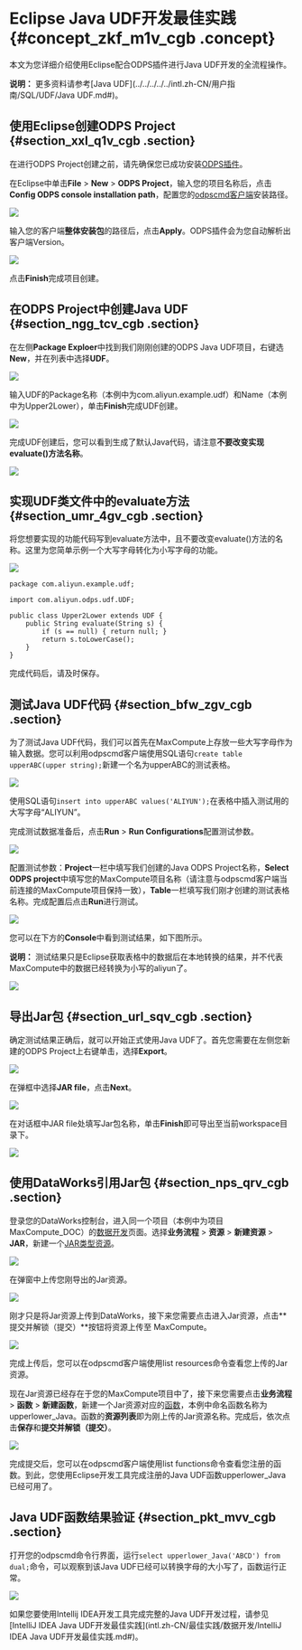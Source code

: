 # Eclipse Java UDF开发最佳实践 {#concept_zkf_m1v_cgb .concept}

本文为您详细介绍使用Eclipse配合ODPS插件进行Java UDF开发的全流程操作。

**说明：** 更多资料请参考[Java UDF](../../../../../intl.zh-CN/用户指南/SQL/UDF/Java UDF.md#)。

## 使用Eclipse创建ODPS Project {#section_xxl_q1v_cgb .section}

在进行ODPS Project创建之前，请先确保您已成功安装[ODPS插件](../../../../../intl.zh-CN/工具及下载/Eclipse开发插件/安装Eclipse插件.md#)。

在Eclipse中单击**File** \> **New** \> **ODPS Project**，输入您的项目名称后，点击**Config ODPS console installation path**，配置您的[odpscmd客户端](../../../../../intl.zh-CN/工具及下载/客户端.md#)安装路径。

![](http://static-aliyun-doc.oss-cn-hangzhou.aliyuncs.com/assets/img/79958/154823081534302_zh-CN.png)

输入您的客户端**整体安装包**的路径后，点击**Apply**。ODPS插件会为您自动解析出客户端Version。

![](http://static-aliyun-doc.oss-cn-hangzhou.aliyuncs.com/assets/img/79958/154823081534304_zh-CN.png)

点击**Finish**完成项目创建。

## 在ODPS Project中创建Java UDF {#section_ngg_tcv_cgb .section}

在左侧**Package Exploer**中找到我们刚刚创建的ODPS Java UDF项目，右键选**New**，并在列表中选择**UDF**。

![](http://static-aliyun-doc.oss-cn-hangzhou.aliyuncs.com/assets/img/79958/154823081534311_zh-CN.png)

输入UDF的Package名称（本例中为com.aliyun.example.udf）和Name（本例中为Upper2Lower），单击**Finish**完成UDF创建。

![](http://static-aliyun-doc.oss-cn-hangzhou.aliyuncs.com/assets/img/79958/154823081534316_zh-CN.png)

完成UDF创建后，您可以看到生成了默认Java代码，请注意**不要改变实现evaluate\(\)方法名称**。

![](http://static-aliyun-doc.oss-cn-hangzhou.aliyuncs.com/assets/img/79958/154823081534317_zh-CN.png)

## 实现UDF类文件中的evaluate方法 {#section_umr_4gv_cgb .section}

将您想要实现的功能代码写到evaluate方法中，且不要改变evaluate\(\)方法的名称。这里为您简单示例一个大写字母转化为小写字母的功能。

![](http://static-aliyun-doc.oss-cn-hangzhou.aliyuncs.com/assets/img/79958/154823081534318_zh-CN.png)

```
package com.aliyun.example.udf;

import com.aliyun.odps.udf.UDF;

public class Upper2Lower extends UDF {
    public String evaluate(String s) {
        if (s == null) { return null; }
        return s.toLowerCase();
    }
}
```

完成代码后，请及时保存。

## 测试Java UDF代码 {#section_bfw_zgv_cgb .section}

为了测试Java UDF代码，我们可以首先在MaxCompute上存放一些大写字母作为输入数据。您可以利用odpscmd客户端使用SQL语句`create table upperABC(upper string);`新建一个名为upperABC的测试表格。

![](http://static-aliyun-doc.oss-cn-hangzhou.aliyuncs.com/assets/img/79958/154823081534320_zh-CN.png)

使用SQL语句`insert into upperABC values('ALIYUN');`在表格中插入测试用的大写字母“ALIYUN”。

完成测试数据准备后，点击**Run** \> **Run Configurations**配置测试参数。

![](http://static-aliyun-doc.oss-cn-hangzhou.aliyuncs.com/assets/img/79958/154823081534322_zh-CN.png)

配置测试参数：**Project**一栏中填写我们创建的Java ODPS Project名称，**Select ODPS project**中填写您的MaxCompute项目名称（请注意与odpscmd客户端当前连接的MaxCompute项目保持一致），**Table**一栏填写我们刚才创建的测试表格名称。完成配置后点击**Run**进行测试。

![](http://static-aliyun-doc.oss-cn-hangzhou.aliyuncs.com/assets/img/79958/154823081534324_zh-CN.png)

您可以在下方的**Console**中看到测试结果，如下图所示。

**说明：** 测试结果只是Eclipse获取表格中的数据后在本地转换的结果，并不代表MaxCompute中的数据已经转换为小写的aliyun了。

![](http://static-aliyun-doc.oss-cn-hangzhou.aliyuncs.com/assets/img/79958/154823081634326_zh-CN.png)

## 导出Jar包 {#section_url_sqv_cgb .section}

确定测试结果正确后，就可以开始正式使用Java UDF了。首先您需要在左侧您新建的ODPS Project上右键单击，选择**Export**。

![](http://static-aliyun-doc.oss-cn-hangzhou.aliyuncs.com/assets/img/79958/154823081634328_zh-CN.png)

在弹框中选择**JAR file**，点击**Next**。

![](http://static-aliyun-doc.oss-cn-hangzhou.aliyuncs.com/assets/img/79958/154823081634329_zh-CN.png)

在对话框中JAR file处填写Jar包名称，单击**Finish**即可导出至当前workspace目录下。

![](http://static-aliyun-doc.oss-cn-hangzhou.aliyuncs.com/assets/img/79958/154823081634330_zh-CN.png)

## 使用DataWorks引用Jar包 {#section_nps_qrv_cgb .section}

登录您的DataWorks控制台，进入同一个项目（本例中为项目MaxCompute\_DOC）的[数据开发](../../../../../intl.zh-CN/使用指南/数据开发/界面功能/界面功能点介绍.md#)页面。选择**业务流程** \> **资源** \> **新建资源** \> **JAR**，新建一个[JAR类型资源](../../../../../intl.zh-CN/使用指南/数据开发/业务流程/资源.md#ul_u5d_411_t2b)。

![](http://static-aliyun-doc.oss-cn-hangzhou.aliyuncs.com/assets/img/79958/154823081634331_zh-CN.png)

在弹窗中上传您刚导出的Jar资源。

![](http://static-aliyun-doc.oss-cn-hangzhou.aliyuncs.com/assets/img/79958/154823081634334_zh-CN.png)

刚才只是将Jar资源上传到DataWorks，接下来您需要点击进入Jar资源，点击**提交并解锁（提交）**按钮将资源上传至 MaxCompute。

![](http://static-aliyun-doc.oss-cn-hangzhou.aliyuncs.com/assets/img/79958/154823081634335_zh-CN.png)

完成上传后，您可以在odpscmd客户端使用list resources命令查看您上传的Jar资源。

现在Jar资源已经存在于您的MaxCompute项目中了，接下来您需要点击**业务流程** \> **函数** \> **新建函数**，新建一个Jar资源对应的[函数](../../../../../intl.zh-CN/使用指南/数据开发/业务流程/注册函数.md#)，本例中命名函数名称为upperlower\_Java。函数的**资源列表**即为刚上传的Jar资源名称。完成后，依次点击**保存**和**提交并解锁（提交）**。

![](http://static-aliyun-doc.oss-cn-hangzhou.aliyuncs.com/assets/img/79958/154823081634337_zh-CN.png)

完成提交后，您可以在odpscmd客户端使用list functions命令查看您注册的函数。到此，您使用Eclipse开发工具完成注册的Java UDF函数upperlower\_Java已经可用了。

## Java UDF函数结果验证 {#section_pkt_mvv_cgb .section}

打开您的odpscmd命令行界面，运行`select upperlower_Java('ABCD') from dual;`命令，可以观察到该Java UDF已经可以转换字母的大小写了，函数运行正常。

![](http://static-aliyun-doc.oss-cn-hangzhou.aliyuncs.com/assets/img/79958/154823081634338_zh-CN.png)

如果您要使用Intellij IDEA开发工具完成完整的Java UDF开发过程，请参见[IntelliJ IDEA Java UDF开发最佳实践](intl.zh-CN/最佳实践/数据开发/IntelliJ IDEA Java UDF开发最佳实践.md#)。

